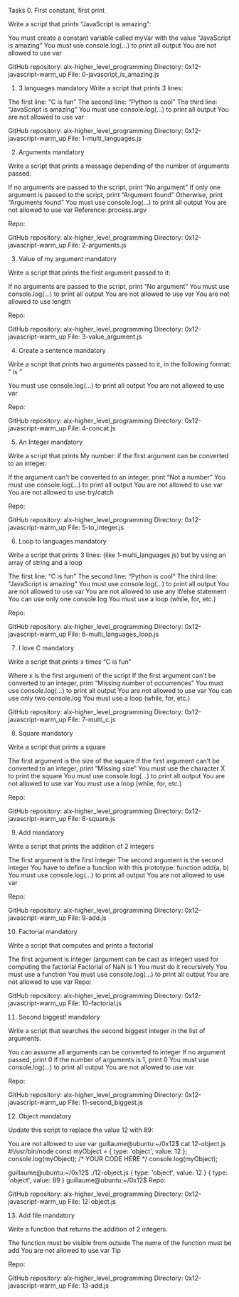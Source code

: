 Tasks
0. First constant, first print

Write a script that prints “JavaScript is amazing”:

You must create a constant variable called myVar with the value “JavaScript is amazing”
You must use console.log(...) to print all output
You are not allowed to use var


GitHub repository: alx-higher_level_programming
Directory: 0x12-javascript-warm_up
File: 0-javascript_is_amazing.js
   
1. 3 languages
mandatory
Write a script that prints 3 lines:

The first line: “C is fun”
The second line: “Python is cool”
The third line: “JavaScript is amazing”
You must use console.log(...) to print all output
You are not allowed to use var


GitHub repository: alx-higher_level_programming
Directory: 0x12-javascript-warm_up
File: 1-multi_languages.js
   
2. Arguments
mandatory

Write a script that prints a message depending of the number of arguments passed:

If no arguments are passed to the script, print “No argument”
If only one argument is passed to the script, print “Argument found”
Otherwise, print “Arguments found”
You must use console.log(...) to print all output
You are not allowed to use var
Reference: process.argv


Repo:

GitHub repository: alx-higher_level_programming
Directory: 0x12-javascript-warm_up
File: 2-arguments.js
   
3. Value of my argument
mandatory

Write a script that prints the first argument passed to it:

If no arguments are passed to the script, print “No argument”
You must use console.log(...) to print all output
You are not allowed to use var
You are not allowed to use length

Repo:

GitHub repository: alx-higher_level_programming
Directory: 0x12-javascript-warm_up
File: 3-value_argument.js
   
4. Create a sentence
mandatory

Write a script that prints two arguments passed to it, in the following format: “ is ”

You must use console.log(...) to print all output
You are not allowed to use var

Repo:

GitHub repository: alx-higher_level_programming
Directory: 0x12-javascript-warm_up
File: 4-concat.js
   
5. An Integer
mandatory

Write a script that prints My number: <first argument converted in integer> if the first argument can be converted to an integer:

If the argument can’t be converted to an integer, print “Not a number”
You must use console.log(...) to print all output
You are not allowed to use var
You are not allowed to use try/catch

Repo:

GitHub repository: alx-higher_level_programming
Directory: 0x12-javascript-warm_up
File: 5-to_integer.js
   
6. Loop to languages
mandatory

Write a script that prints 3 lines: (like 1-multi_languages.js) but by using an array of string and a loop

The first line: “C is fun”
The second line: “Python is cool”
The third line: “JavaScript is amazing”
You must use console.log(...) to print all output
You are not allowed to use var
You are not allowed to use any if/else statement
You can use only one console.log
You must use a loop (while, for, etc.)

Repo:

GitHub repository: alx-higher_level_programming
Directory: 0x12-javascript-warm_up
File: 6-multi_languages_loop.js
   
7. I love C
mandatory

Write a script that prints x times “C is fun”

Where x is the first argument of the script
If the first argument can’t be converted to an integer, print “Missing number of occurrences”
You must use console.log(...) to print all output
You are not allowed to use var
You can use only two console.log
You must use a loop (while, for, etc.)


GitHub repository: alx-higher_level_programming
Directory: 0x12-javascript-warm_up
File: 7-multi_c.js
   
8. Square
mandatory

Write a script that prints a square

The first argument is the size of the square
If the first argument can’t be converted to an integer, print “Missing size”
You must use the character X to print the square
You must use console.log(...) to print all output
You are not allowed to use var
You must use a loop (while, for, etc.)

Repo:

GitHub repository: alx-higher_level_programming
Directory: 0x12-javascript-warm_up
File: 8-square.js
   
9. Add
mandatory

Write a script that prints the addition of 2 integers

The first argument is the first integer
The second argument is the second integer
You have to define a function with this prototype: function add(a, b)
You must use console.log(...) to print all output
You are not allowed to use var

Repo:

GitHub repository: alx-higher_level_programming
Directory: 0x12-javascript-warm_up
File: 9-add.js
   
10. Factorial
mandatory

Write a script that computes and prints a factorial

The first argument is integer (argument can be cast as integer) used for computing the factorial
Factorial of NaN is 1
You must do it recursively
You must use a function
You must use console.log(...) to print all output
You are not allowed to use var
Repo:

GitHub repository: alx-higher_level_programming
Directory: 0x12-javascript-warm_up
File: 10-factorial.js
   
11. Second biggest!
mandatory

Write a script that searches the second biggest integer in the list of arguments.

You can assume all arguments can be converted to integer
If no argument passed, print 0
If the number of arguments is 1, print 0
You must use console.log(...) to print all output
You are not allowed to use var

Repo:

GitHub repository: alx-higher_level_programming
Directory: 0x12-javascript-warm_up
File: 11-second_biggest.js
   
12. Object
mandatory

Update this script to replace the value 12 with 89:

You are not allowed to use var
guillaume@ubuntu:~/0x12$ cat 12-object.js
#!/usr/bin/node
const myObject = {
  type: 'object',
  value: 12
};
console.log(myObject);
/*
YOUR CODE HERE
*/
console.log(myObject);

guillaume@ubuntu:~/0x12$ ./12-object.js
{ type: 'object', value: 12 }
{ type: 'object', value: 89 }
guillaume@ubuntu:~/0x12$ 
Repo:

GitHub repository: alx-higher_level_programming
Directory: 0x12-javascript-warm_up
File: 12-object.js
   
13. Add file
mandatory

Write a function that returns the addition of 2 integers.

The function must be visible from outside
The name of the function must be add
You are not allowed to use var
Tip

 
Repo:

GitHub repository: alx-higher_level_programming
Directory: 0x12-javascript-warm_up
File: 13-add.js
